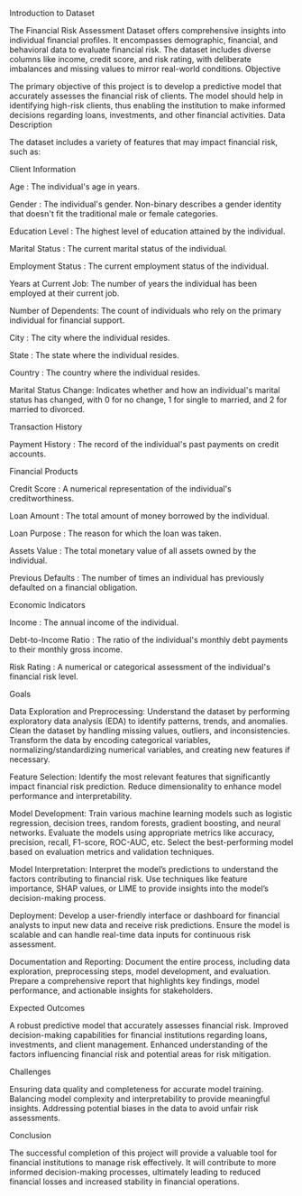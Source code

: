 Introduction to Dataset

The Financial Risk Assessment Dataset offers comprehensive insights into individual financial profiles. It encompasses demographic, financial, and behavioral data to evaluate financial risk. The dataset includes diverse columns like income, credit score, and risk rating, with deliberate imbalances and missing values to mirror real-world conditions. Objective

The primary objective of this project is to develop a predictive model that accurately assesses the financial risk of clients. The model should help in identifying high-risk clients, thus enabling the institution to make informed decisions regarding loans, investments, and other financial activities. Data Description

The dataset includes a variety of features that may impact financial risk, such as:

Client Information

Age : The individual's age in years.

Gender : The individual's gender. Non-binary describes a gender identity that doesn't fit the traditional male or female categories.

Education Level : The highest level of education attained by the individual.

Marital Status : The current marital status of the individual.

Employment Status : The current employment status of the individual.

Years at Current Job: The number of years the individual has been employed at their current job.

Number of Dependents: The count of individuals who rely on the primary individual for financial support.

City : The city where the individual resides.

State : The state where the individual resides.

Country : The country where the individual resides.

Marital Status Change: Indicates whether and how an individual's marital status has changed, with 0 for no change, 1 for single to married, and 2 for married to divorced.

Transaction History

Payment History : The record of the individual's past payments on credit accounts.

Financial Products

Credit Score : A numerical representation of the individual's creditworthiness.

Loan Amount : The total amount of money borrowed by the individual.

Loan Purpose : The reason for which the loan was taken.

Assets Value : The total monetary value of all assets owned by the individual.

Previous Defaults : The number of times an individual has previously defaulted on a financial obligation.

Economic Indicators

Income : The annual income of the individual.

Debt-to-Income Ratio : The ratio of the individual's monthly debt payments to their monthly gross income.

Risk Rating : A numerical or categorical assessment of the individual's financial risk level.

Goals

Data Exploration and Preprocessing:
    Understand the dataset by performing exploratory data analysis (EDA) to identify patterns, trends, and anomalies.
    Clean the dataset by handling missing values, outliers, and inconsistencies.
    Transform the data by encoding categorical variables, normalizing/standardizing numerical variables, and creating new features if necessary.

Feature Selection:
    Identify the most relevant features that significantly impact financial risk prediction.
    Reduce dimensionality to enhance model performance and interpretability.

Model Development:
    Train various machine learning models such as logistic regression, decision trees, random forests, gradient boosting, and neural networks.
    Evaluate the models using appropriate metrics like accuracy, precision, recall, F1-score, ROC-AUC, etc.
    Select the best-performing model based on evaluation metrics and validation techniques.

Model Interpretation:
    Interpret the model’s predictions to understand the factors contributing to financial risk.
    Use techniques like feature importance, SHAP values, or LIME to provide insights into the model’s decision-making process.

Deployment:
    Develop a user-friendly interface or dashboard for financial analysts to input new data and receive risk predictions.
    Ensure the model is scalable and can handle real-time data inputs for continuous risk assessment.

Documentation and Reporting:
    Document the entire process, including data exploration, preprocessing steps, model development, and evaluation.
    Prepare a comprehensive report that highlights key findings, model performance, and actionable insights for stakeholders.

Expected Outcomes

A robust predictive model that accurately assesses financial risk.
Improved decision-making capabilities for financial institutions regarding loans, investments, and client management.
Enhanced understanding of the factors influencing financial risk and potential areas for risk mitigation.

Challenges

Ensuring data quality and completeness for accurate model training.
Balancing model complexity and interpretability to provide meaningful insights.
Addressing potential biases in the data to avoid unfair risk assessments.

Conclusion

The successful completion of this project will provide a valuable tool for financial institutions to manage risk effectively. It will contribute to more informed decision-making processes, ultimately leading to reduced financial losses and increased stability in financial operations.

